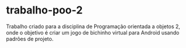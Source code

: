 # trabalho-poo-2
Trabalho criado para a disciplina de Programação orientada a objetos 2, onde o objetivo é criar um jogo de bichinho virtual para Android usando padrões de projeto.
